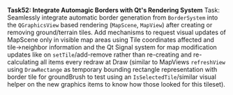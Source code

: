 **Task52: Integrate Automagic Borders with Qt's Rendering System**
Task: Seamlessly integrate automatic border generation from `BorderSystem` into the `QGraphicsView` based rendering (`MapScene`, `MapView`) after creating or removing ground/terrain tiles. Add mechanisms to request visual updates of MapScene only in visible map areas using Tile coordinates affected and tile->neighbor information and the Qt Signal system for map modification updates like on `setTile`/add-remove rather than re-creating and re-calculating all items every redraw at Draw (similar to MapViews `refreshView` using `DrawRectange` as temporary bounding rectangle representation with border tile for groundBrush to test using an `IsSelectedTile`/similar visual helper on the new graphics items to know how those looked for this tileset).
